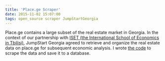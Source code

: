 ```yaml
---
title: 'Place.ge Scraper'
date: 2015-11-02 15:07:00
tags: open_source scraper JumpStartGeorgia
---
```

Place.ge contains a large subset of the real estate market in Georgia. In the context of our partnership with [ISET (the International School of Economics in Tbilisi)](http://www.iset.ge/), JumpStart Georgia agreed to retrieve and organize the real estate data on place.ge for subsequent economic analysis. I wrote [the code](https://github.com/JumpStartGeorgia/Place-ge-Scraper) to scrape the data and save it to a database.
